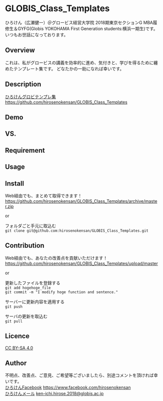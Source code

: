 # GLOBIS_Class_Templates

ひろけん（広瀬健一）＠グロービス経営大学院 2018期東京セクションG MBA履修生＆GYFG(Globis YOKOHAMA First Generation students:横浜一期生)です。
いつもお世話になっております。

## Overview
これは、私がグロービスの講義を効率的に進め、気付きと、学びを得るために纏めたテンプレート集です。
どなたかの一助になれば幸いです。


## Description
[ひろけんグロビテンプレ集](https://github.com/hirosenokensan/GLOBIS_Class_Templates) <https://github.com/hirosenokensan/GLOBIS_Class_Templates>  


## Demo

## VS. 

## Requirement

## Usage

## Install
Web経由でも、まとめて取得できます！
https://github.com/hirosenokensan/GLOBIS_Class_Templates/archive/master.zip

or

フォルダごと手元に取込む  
`git clone git@github.com:hirosenokensan/GLOBIS_Class_Templates.git`


## Contribution
Web経由でも、あなたの改善点を貢献いただけます！  
https://github.com/hirosenokensan/GLOBIS_Class_Templates/upload/master

or

更新したファイルを登録する  
`git add hogehoge_file`  
`git commit -m "I modify hoge function and sentence."`  

サーバーに更新内容を適用する  
`git push`  

サーバの更新を取込む  
`git pull`


## Licence
[CC BY-SA 4.0](https://creativecommons.org/licenses/by-sa/4.0/)  


## Author
不明点、改善点、ご意見、ご希望等ございましたら、別途コメントを頂ければ幸いです。  
[ひろけんFacebook](https://www.facebook.com/hirosenokensan) <https://www.facebook.com/hirosenokensan>  
[ひろけんメール](mailto:ken-ichi.hirose.2018@globis.ac.jp) <ken-ichi.hirose.2018@globis.ac.jp>  


